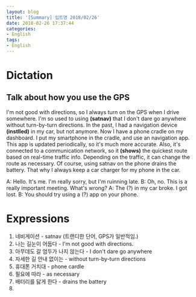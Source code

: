 ```yaml
---
layout: blog
title: '[Summary] 입트영 2018/02/26'
date: 2018-02-26 17:37:44
categories:
- English
tags:
- English
---
```


# Dictation
## Talk about how you use the GPS

I'm not good with directions, so I always turn on the GPS when I drive somewhere. I'm so used to using **(satnav)** that I don't dare go anywhere without turn-by-turn directions. In the past, I had a navigation device **(instlled)** in my car, but not anymore. Now I have a phone cradle on my dashboard. I put my smartphone in the cradle, and use an navigation app. This app is updated periodically, so it's much more accurate. Also, it's connected to a communication network, so it **(shows)** the quickest route based on real-time traffic info. Depending on the traffic, it can change the route as necessary. Of course, using satnav on the phone drains the battery. That why I always keep a car charger for my phone in the car.

A: Hello. It's me. I'm really sorry, but I'm ruinning late.
B: Oh, no. This is a really important meeting. What's wrong?
A: The (?) in my car broke. I got lost.
B: You should try using a (?) app on your phone.


# Expressions
1. 네비게이션 - satnav (트랜디한 단어, GPS가 일반적임.)
2. 나는 길눈이 어둡다 - I'm not good with directions.
3. 아무데도 갈 엄두가 나지 않는다 - I don't dare go anywhere
4. 자세한 길 안내 없이는 - without turn-by-turn directions
5. 휴대폰 거치대 - phone cardle
6. 필요에 따라 - as necessary
7. 배터리를 닳게 한다 - drains the battery
8.
